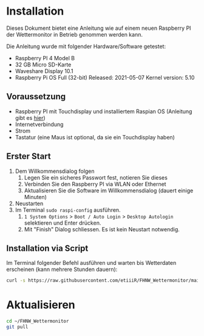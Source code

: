 # Installation
Dieses Dokument bietet eine Anleitung wie auf einem neuen Raspberry PI der Wettermonitor in Betrieb genommen werden kann.

Die Anleitung wurde mit folgender Hardware/Software getestet:
 - Raspberry PI 4 Model B
 - 32 GB Micro SD-Karte 
 - Waveshare Display 10.1
 - Raspberry Pi OS Full (32-bit) Released: 2021-05-07 Kernel version: 5.10

## Voraussetzung
 - Raspberry PI mit Touchdisplay und installiertem Raspian OS (Anleitung gibt es [hier](https://www.raspberrypi.com/documentation/computers/getting-started.html#using-raspberry-pi-imager))
 - Internetverbindung
 - Strom
 - Tastatur (eine Maus ist optional, da sie ein Touchdisplay haben)

## Erster Start
1. Dem Willkommensdialog folgen
   1. Legen Sie ein sicheres Passwort fest, notieren Sie dieses
   2. Verbinden Sie den Raspberry PI via WLAN oder Ethernet
   3. Aktualisieren Sie die Software im Willkommensdialog (dauert einige Minuten)
2. Neustarten
3. Im Terminal `sudo raspi-config` ausführen.
   1. `1 System Options` > `Boot / Auto Login` > `Desktop Autologin` selektieren und Enter drücken.
   2. Mit "Finish" Dialog schliessen. Es ist kein Neustart notwendig.

## Installation via Script
Im Terminal folgender Befehl ausführen und warten bis Wetterdaten erscheinen (kann mehrere Stunden dauern):
```bash
curl -s https://raw.githubusercontent.com/etiiiR/FHNW_Wettermonitor/main/install.sh | bash
```

# Aktualisieren
```bash
cd ~/FHNW_Wettermonitor
git pull
```